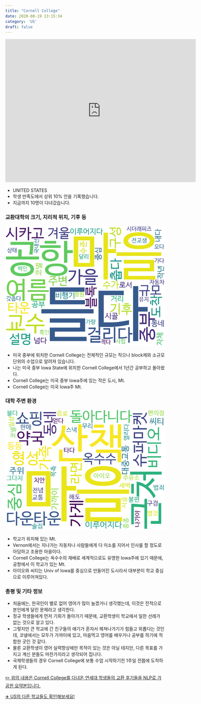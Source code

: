 ```yaml
---
title: "Cornell College"
date: 2020-08-19 13:15:34
category: 'US'
draft: false
---
```


<iframe
width="600"
height="450"
frameborder="0" style="border:0"
src="https://www.google.com/maps/embed/v1/place?key=AIzaSyC9e1AME-pVmWC4hBpFdu5S4dKzyepa3HQ&q=Cornell+College&center=41.9269546,-91.4253502&zoom=14" allowfullscreen>
</iframe>

* UNITED STATES
* 학생 만족도에서 상위 10% 안을 기록했습니다.
* 지금까지 10명이 다녀갔습니다. 

### 교환대학의 크기, 지리적 위치, 기후 등

![gen_info-WordCloud](../univ_wordclouds_okt/gen_info/US000055_gen_info_okt.png)

* 미국 중부에 위치한 Cornell College는 전체적인 규모는 작으나 block제와 소규모 단위의 수업으로 알려져 있습니다.
* 나는 미국 중부 Iowa State에 위치한 Cornell College에서 1년간 공부하고 돌아왔다.
* Cornell College는 미국 중부 Iowa주에 있는 작은 도시, Mt.
* Cornell College는 미국 Iowa주 Mt.


### 대학 주변 환경

![env_info-WordCloud](../univ_wordclouds_okt/env_info/US000055_env_info_okt.png)

* 학교가 위치해 있는 Mt.
* Vernon에서는 지나가는 자동차나 사람들에게 다 미소를 지어서 인사를 할 정도로 아담하고 조용한 마을이다.
* Cornell College는 옥수수의 재배로 세계적으로도 유명한 Iowa주에 있기 때문에, 공항에서 이 학교가 있는 Mt.
* 아이오와 씨티는 Univ of Iowa를 중심으로 만들어진 도시라서 대부분이 학교 중심으로 이루어져있다.


### 총평 및 기타 정보 
* 처음에는, 한국인이 별로 없어 영어가 많이 늘겠거니 생각했는데, 이것은 전적으로 본인에게 달린 문제라고 생각한다.
* 정규 학생들에게 먼저 기회가 돌아가기 때문에, 교환학생이 학교에서 일한 선례가 없는 것으로 알고 있다.
* 그렇지만 큰 학교에 간 친구들의 얘기가 혼자서 헤쳐나가기가 힘들고 외롭다는 것인데, 코넬에서는 모두가 가까이에 있고, 마음먹고 영어를 배우거나 공부를 하기에 적합한 곳인 것 같다.
* 물론 교환학생이 영어 실력향상에만 목적이 있는 것은 아닐 테지만, 다른 목표를 가지고 계신 분들도 마찬가지라고 생각되어 집니다.
* 국제학생들의 경우 Cornell College에 보통 수업 시작하기전 1주일 전쯤에 도착하게 된다.


[✏️ 위의 내용은 Cornell College를 다녀온 연세대 학생들의 교환 후기들을 NLP로 가공한 요약본입니다.](http://oia.yonsei.ac.kr/partner/expReport.asp?ucode=US000055&bgbn=A)

[✈️ US의 다른 학교들도 확인해보세요!](https://yonsei-exchange.netlify.app/?category=US)
